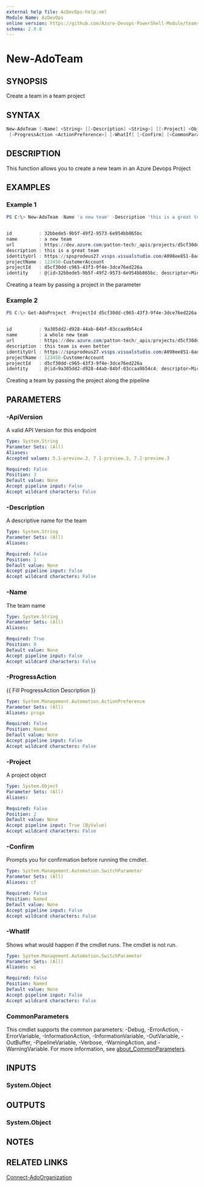 ```yaml
---
external help file: AzDevOps-help.xml
Module Name: AzDevOps
online version: https://github.com/Azure-Devops-PowerShell-Module/teams/blob/master/docs/New-AdoTeam.md#new-adoteam
schema: 2.0.0
---
```


# New-AdoTeam

## SYNOPSIS

Create a team in a team project

## SYNTAX

```powershell
New-AdoTeam [-Name] <String> [[-Description] <String>] [[-Project] <Object>] [[-ApiVersion] <String>]
 [-ProgressAction <ActionPreference>] [-WhatIf] [-Confirm] [<CommonParameters>]
```

## DESCRIPTION

This function allows you to create a new team in an Azure Devops Project

## EXAMPLES

### Example 1

```powershell
PS C:\> New-AdoTeam -Name 'a new team' -Description 'this is a great team' -Project (Get-AdoProject -ProjectId d5cf30dd-c965-43f3-9f4e-3dce76ed226a)


id          : 32bbede5-9b5f-49f2-9573-6e954bb865bc
name        : a new team
url         : https://dev.azure.com/patton-tech/_apis/projects/d5cf30dd-c965-43f3-9f4e-3dce76ed226a/teams/32bbede5-9b5f-49f2-9573-6e954bb865bc
description : this is a great team
identityUrl : https://spsprodeus27.vssps.visualstudio.com/A098ee851-8ad4-482f-834b-e68ea8489c4d/_apis/Identities/32bbede5-9b5f-49f2-9573-6e954bb865bc
projectName : 123456-CustomerAccount
projectId   : d5cf30dd-c965-43f3-9f4e-3dce76ed226a
identity    : @{id=32bbede5-9b5f-49f2-9573-6e954bb865bc; descriptor=Microsoft.TeamFoundation.Identity;S-1-9-1551374245-3710963669-1707733827-2672704974-1995252330-1-3120685155-2277392965-2784624880-900151811; subjectDescriptor=vssgp.Uy0xLTktMTU1MTM3NDI0NS0zNzEwOTYzNjY5LTE3MDc3MzM4MjctMjY3MjcwNDk3NC0xOTk1MjUyMzMwLTEtMzEyMDY4NTE1NS0yMjc3MzkyOTY1LTI3ODQ2MjQ4ODAtOTAwMTUxODEx; providerDisplayName=[123456-CustomerAccount]\a new team; isActive=True; isContainer=True; members=System.Object[]; memberOf=System.Object[]; masterId=32bbede5-9b5f-49f2-9573-6e954bb865bc; properties=; resourceVersion=2; metaTypeId=255}
```

Creating a team by passing a project in the parameter

### Example 2

```powershell
PS C:\> Get-AdoProject -ProjectId d5cf30dd-c965-43f3-9f4e-3dce76ed226a |New-AdoTeam -Name 'a whole new team' -Description 'this team is even better'


id          : 9a305dd2-d928-44ab-84bf-03ccaa9b54c4
name        : a whole new team
url         : https://dev.azure.com/patton-tech/_apis/projects/d5cf30dd-c965-43f3-9f4e-3dce76ed226a/teams/9a305dd2-d928-44ab-84bf-03ccaa9b54c4
description : this team is even better
identityUrl : https://spsprodeus27.vssps.visualstudio.com/A098ee851-8ad4-482f-834b-e68ea8489c4d/_apis/Identities/9a305dd2-d928-44ab-84bf-03ccaa9b54c4
projectName : 123456-CustomerAccount
projectId   : d5cf30dd-c965-43f3-9f4e-3dce76ed226a
identity    : @{id=9a305dd2-d928-44ab-84bf-03ccaa9b54c4; descriptor=Microsoft.TeamFoundation.Identity;S-1-9-1551374245-3710963669-1707733827-2672704974-1995252330-1-3101610963-1451776323-2212708059-2298500323; subjectDescriptor=vssgp.Uy0xLTktMTU1MTM3NDI0NS0zNzEwOTYzNjY5LTE3MDc3MzM4MjctMjY3MjcwNDk3NC0xOTk1MjUyMzMwLTEtMzEwMTYxMDk2My0xNDUxNzc2MzIzLTIyMTI3MDgwNTktMjI5ODUwMDMyMw; providerDisplayName=[123456-CustomerAccount]\a whole new team; isActive=True; isContainer=True; members=System.Object[]; memberOf=System.Object[]; masterId=9a305dd2-d928-44ab-84bf-03ccaa9b54c4; properties=; resourceVersion=2; metaTypeId=255}
```

Creating a team by passing the project along the pipeline

## PARAMETERS

### -ApiVersion

A valid API Version for this endpoint

```yaml
Type: System.String
Parameter Sets: (All)
Aliases:
Accepted values: 5.1-preview.3, 7.1-preview.3, 7.2-preview.3

Required: False
Position: 3
Default value: None
Accept pipeline input: False
Accept wildcard characters: False
```

### -Description

A descriptive name for the team

```yaml
Type: System.String
Parameter Sets: (All)
Aliases:

Required: False
Position: 1
Default value: None
Accept pipeline input: False
Accept wildcard characters: False
```

### -Name

The team name

```yaml
Type: System.String
Parameter Sets: (All)
Aliases:

Required: True
Position: 0
Default value: None
Accept pipeline input: False
Accept wildcard characters: False
```

### -ProgressAction

{{ Fill ProgressAction Description }}

```yaml
Type: System.Management.Automation.ActionPreference
Parameter Sets: (All)
Aliases: proga

Required: False
Position: Named
Default value: None
Accept pipeline input: False
Accept wildcard characters: False
```

### -Project

A project object

```yaml
Type: System.Object
Parameter Sets: (All)
Aliases:

Required: False
Position: 2
Default value: None
Accept pipeline input: True (ByValue)
Accept wildcard characters: False
```

### -Confirm

Prompts you for confirmation before running the cmdlet.

```yaml
Type: System.Management.Automation.SwitchParameter
Parameter Sets: (All)
Aliases: cf

Required: False
Position: Named
Default value: None
Accept pipeline input: False
Accept wildcard characters: False
```

### -WhatIf

Shows what would happen if the cmdlet runs.
The cmdlet is not run.

```yaml
Type: System.Management.Automation.SwitchParameter
Parameter Sets: (All)
Aliases: wi

Required: False
Position: Named
Default value: None
Accept pipeline input: False
Accept wildcard characters: False
```

### CommonParameters

This cmdlet supports the common parameters: -Debug, -ErrorAction, -ErrorVariable, -InformationAction, -InformationVariable, -OutVariable, -OutBuffer, -PipelineVariable, -Verbose, -WarningAction, and -WarningVariable. For more information, see [about_CommonParameters](http://go.microsoft.com/fwlink/?LinkID=113216).

## INPUTS

### System.Object

## OUTPUTS

### System.Object

## NOTES

## RELATED LINKS

[Connect-AdoOrganization](https://github.com/Azure-Devops-PowerShell-Module/core/blob/master/docs/Connect-AdoOrganization.md#connect-adoorganization)
